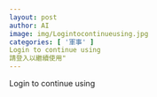 ```yaml
---
layout: post
author: AI
image: img/Logintocontinueusing.jpg
categories: [ '軍事' ]
Login to continue using
請登入以繼續使用"
---
```

Login to continue using